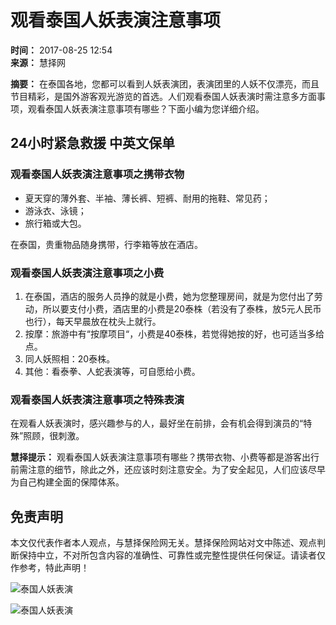 # 观看泰国人妖表演注意事项

**时间：** 2017-08-25 12:54  
**来源：** 慧择网  

**摘要：** 在泰国各地，您都可以看到人妖表演团，表演团里的人妖不仅漂亮，而且节目精彩，是国外游客观光游览的首选。人们观看泰国人妖表演时需注意多方面事项，观看泰国人妖表演注意事项有哪些？下面小编为您详细介绍。  

## 24小时紧急救援 中英文保单

### 观看泰国人妖表演注意事项之携带衣物
- 夏天穿的薄外套、半袖、薄长裤、短裤、耐用的拖鞋、常见药；
- 游泳衣、泳镜；
- 旅行箱或大包。

在泰国，贵重物品随身携带，行李箱等放在酒店。

### 观看泰国人妖表演注意事项之小费
1. 在泰国，酒店的服务人员挣的就是小费，她为您整理房间，就是为您付出了劳动，所以要支付小费，酒店里的小费是20泰株（若没有了泰株，放5元人民币也行），每天早晨放在枕头上就行。
2. 按摩：旅游中有“按摩项目“，小费是40泰株，若觉得她按的好，也可适当多给点。
3. 同人妖照相：20泰株。
4. 其他：看泰拳、人蛇表演等，可自愿给小费。

### 观看泰国人妖表演注意事项之特殊表演
在观看人妖表演时，感兴趣参与的人，最好坐在前排，会有机会得到演员的“特殊”照顾，很刺激。

**慧择提示：** 观看泰国人妖表演注意事项有哪些？携带衣物、小费等都是游客出行前需注意的细节，除此之外，还应该时刻注意安全。为了安全起见，人们应该尽早为自己构建全面的保障体系。

## 免责声明
本文仅代表作者本人观点，与慧择保险网无关。慧择保险网站对文中陈述、观点判断保持中立，不对所包含内容的准确性、可靠性或完整性提供任何保证。请读者仅作参考，特此声明！

![泰国人妖表演](https://files.huizecdn.com/file3/M00/C4/EA/rBYA3GbSeNKAcGgdAADhHQI3Fj4789.jpg)

![泰国人妖表演](https://files.huizecdn.com/file3/M00/40/10/rBYA3GeKBJWAbLE3AACFr6HO78g333.jpg)